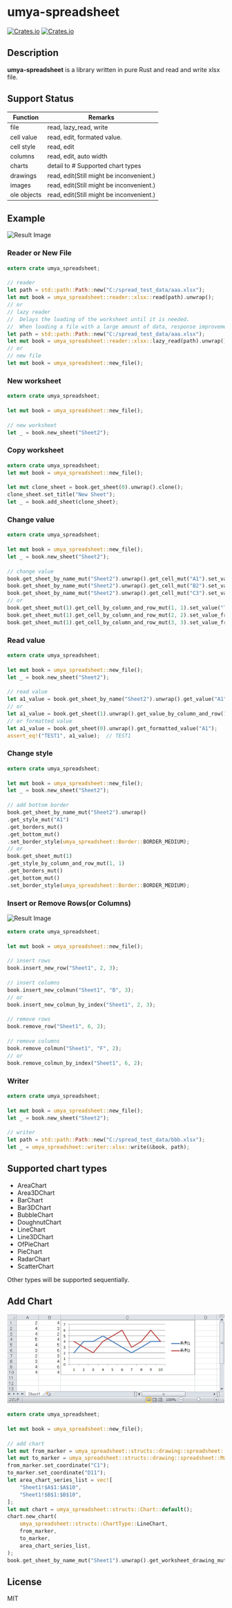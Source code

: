 # umya-spreadsheet
[![Crates.io](https://img.shields.io/crates/v/umya-spreadsheet)](https://crates.io/crates/umya-spreadsheet)
[![Crates.io](https://img.shields.io/crates/l/umya-spreadsheet)](https://github.com/MathNya/umya-spreadsheet#license)

## Description
**umya-spreadsheet** is a library written in pure Rust and read and write xlsx file.

## Support Status
| Function | Remarks |
| --- | --- |
| file | read, lazy_read, write |
| cell value | read, edit, formated value. |
| cell style | read, edit |
| columns | read, edit, auto width |
| charts | detail to # Supported chart types |
| drawings | read, edit(Still might be inconvenient.) |
| images | read, edit(Still might be inconvenient.) |
| ole objects | read, edit(Still might be inconvenient.) |

## Example
![Result Image](images/sample1.png)
### Reader or New File
```rust
extern crate umya_spreadsheet;

// reader
let path = std::path::Path::new("C:/spread_test_data/aaa.xlsx");
let mut book = umya_spreadsheet::reader::xlsx::read(path).unwrap();
// or
// lazy reader
//  Delays the loading of the worksheet until it is needed.
//  When loading a file with a large amount of data, response improvement can be expected.
let path = std::path::Path::new("C:/spread_test_data/aaa.xlsx");
let mut book = umya_spreadsheet::reader::xlsx::lazy_read(path).unwrap();
// or
// new file
let mut book = umya_spreadsheet::new_file();
```
### New worksheet
```rust
extern crate umya_spreadsheet;

let mut book = umya_spreadsheet::new_file();

// new worksheet
let _ = book.new_sheet("Sheet2");
```
### Copy worksheet
```rust
extern crate umya_spreadsheet;
let mut book = umya_spreadsheet::new_file();

let mut clone_sheet = book.get_sheet(0).unwrap().clone();
clone_sheet.set_title("New Sheet");
let _ = book.add_sheet(clone_sheet);
```
### Change value
```rust
extern crate umya_spreadsheet;

let mut book = umya_spreadsheet::new_file();
let _ = book.new_sheet("Sheet2");

// change value
book.get_sheet_by_name_mut("Sheet2").unwrap().get_cell_mut("A1").set_value("TEST1");
book.get_sheet_by_name_mut("Sheet2").unwrap().get_cell_mut("B2").set_value_from_i32(1);
book.get_sheet_by_name_mut("Sheet2").unwrap().get_cell_mut("C3").set_value_from_bool(true);
// or
book.get_sheet_mut(1).get_cell_by_column_and_row_mut(1, 1).set_value("TEST1");
book.get_sheet_mut(1).get_cell_by_column_and_row_mut(2, 2).set_value_from_i32(1);
book.get_sheet_mut(1).get_cell_by_column_and_row_mut(3, 3).set_value_from_bool(true);
```
### Read value
```rust
extern crate umya_spreadsheet;

let mut book = umya_spreadsheet::new_file();
let _ = book.new_sheet("Sheet2");

// read value
let a1_value = book.get_sheet_by_name("Sheet2").unwrap().get_value("A1");
// or
let a1_value = book.get_sheet(1).unwrap().get_value_by_column_and_row(1, 1);
// or formatted value
let a1_value = book.get_sheet(0).unwrap().get_formatted_value("A1");
assert_eq!("TEST1", a1_value);  // TEST1
```
### Change style
```rust
extern crate umya_spreadsheet;

let mut book = umya_spreadsheet::new_file();
let _ = book.new_sheet("Sheet2");

// add bottom border
book.get_sheet_by_name_mut("Sheet2").unwrap()
.get_style_mut("A1")
.get_borders_mut()
.get_bottom_mut()
.set_border_style(umya_spreadsheet::Border::BORDER_MEDIUM);
// or
book.get_sheet_mut(1)
.get_style_by_column_and_row_mut(1, 1)
.get_borders_mut()
.get_bottom_mut()
.set_border_style(umya_spreadsheet::Border::BORDER_MEDIUM);
```
### Insert or Remove Rows(or Columns)
![Result Image](images/sample2.png)
```rust
extern crate umya_spreadsheet;

let mut book = umya_spreadsheet::new_file();

// insert rows
book.insert_new_row("Sheet1", 2, 3);

// insert columns
book.insert_new_colmun("Sheet1", "B", 3);
// or
book.insert_new_colmun_by_index("Sheet1", 2, 3);

// remove rows
book.remove_row("Sheet1", 6, 2);

// remove columns
book.remove_colmun("Sheet1", "F", 2);
// or
book.remove_colmun_by_index("Sheet1", 6, 2);
```
### Writer
```rust
extern crate umya_spreadsheet;

let mut book = umya_spreadsheet::new_file();
let _ = book.new_sheet("Sheet2");

// writer
let path = std::path::Path::new("C:/spread_test_data/bbb.xlsx");
let _ = umya_spreadsheet::writer::xlsx::write(&book, path);
```
## Supported chart types
* AreaChart
* Area3DChart
* BarChart
* Bar3DChart
* BubbleChart
* DoughnutChart
* LineChart
* Line3DChart
* OfPieChart
* PieChart
* RadarChart
* ScatterChart

Other types will be supported sequentially.

## Add Chart
![Result Image](images/sample3.png)
```rust
extern crate umya_spreadsheet;

let mut book = umya_spreadsheet::new_file();

// add chart
let mut from_marker = umya_spreadsheet::structs::drawing::spreadsheet::MarkerType::default();
let mut to_marker = umya_spreadsheet::structs::drawing::spreadsheet::MarkerType::default();
from_marker.set_coordinate("C1");
to_marker.set_coordinate("D11");
let area_chart_series_list = vec![
    "Sheet1!$A$1:$A$10",
    "Sheet1!$B$1:$B$10",
];
let mut chart = umya_spreadsheet::structs::Chart::default();
chart.new_chart(
    umya_spreadsheet::structs::ChartType::LineChart,
    from_marker,
    to_marker,
    area_chart_series_list,
);
book.get_sheet_by_name_mut("Sheet1").unwrap().get_worksheet_drawing_mut().add_chart_collection(chart);
```
## License
MIT
